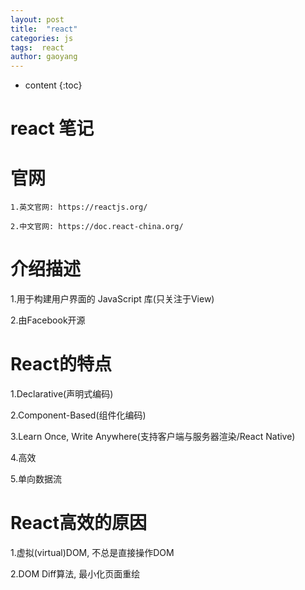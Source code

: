 ```yaml
---
layout: post
title:  "react"
categories: js
tags:  react
author: gaoyang
---
```


* content
{:toc}

# react 笔记

# 官网

`1.英文官网: https://reactjs.org/`

`2.中文官网: https://doc.react-china.org/`

# 介绍描述

1.用于构建用户界面的 JavaScript 库(只关注于View)

2.由Facebook开源

# React的特点

1.Declarative(声明式编码)

2.Component-Based(组件化编码)

3.Learn Once, Write Anywhere(支持客户端与服务器渲染/React Native)

4.高效

5.单向数据流

# React高效的原因

1.虚拟(virtual)DOM, 不总是直接操作DOM

2.DOM Diff算法, 最小化页面重绘



